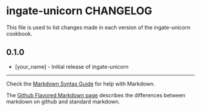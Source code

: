 ingate-unicorn CHANGELOG
========================

This file is used to list changes made in each version of the ingate-unicorn cookbook.

0.1.0
-----
- [your_name] - Initial release of ingate-unicorn

- - -
Check the [Markdown Syntax Guide](http://daringfireball.net/projects/markdown/syntax) for help with Markdown.

The [Github Flavored Markdown page](http://github.github.com/github-flavored-markdown/) describes the differences between markdown on github and standard markdown.
